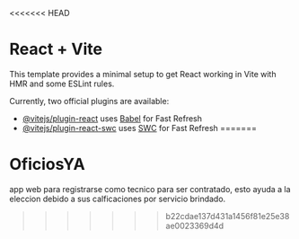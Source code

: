 <<<<<<< HEAD
# React + Vite

This template provides a minimal setup to get React working in Vite with HMR and some ESLint rules.

Currently, two official plugins are available:

- [@vitejs/plugin-react](https://github.com/vitejs/vite-plugin-react/blob/main/packages/plugin-react/README.md) uses [Babel](https://babeljs.io/) for Fast Refresh
- [@vitejs/plugin-react-swc](https://github.com/vitejs/vite-plugin-react-swc) uses [SWC](https://swc.rs/) for Fast Refresh
=======
# OficiosYA
app web para registrarse como tecnico para ser contratado, esto ayuda a la eleccion debido a sus calficaciones por servicio brindado.
>>>>>>> b22cdae137d431a1456f81e25e38ae0023369d4d
